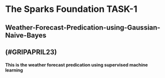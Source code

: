 # The Sparks Foundation TASK-1
## Weather-Forecast-Predication-using-Gaussian-Naive-Bayes
## (#GRIPAPRIL23)


#### This is the weather forecast predication using supervised machine learning
